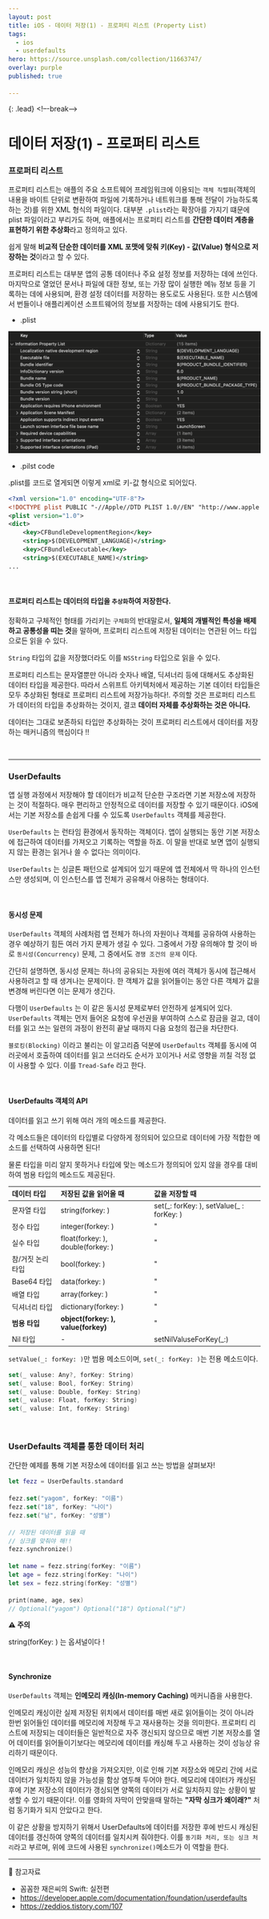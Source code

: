 ```yaml
---
layout: post
title: iOS - 데이터 저장(1) - 프로퍼티 리스트 (Property List)
tags:
  - ios
  - userdefaults
hero: https://source.unsplash.com/collection/11663747/
overlay: purple
published: true

---
```


{: .lead}
<!–-break-–>

# 데이터 저장(1) - 프로퍼티 리스트

### 프로퍼티 리스트

프로퍼티 리스트는 애플의 주요 소프트웨어 프레임워크에 이용되는 `객체 직렬화`(객체의 내용을 바이트 단위로 변환하여 파일에 기록하거나 네트워크를 통해 전달이 가능하도록 하는 것)를 위한 XML 형식의 파일이다. 대부분 `.plist`라는 확장아를 가지기 떄문에 plist 파일이라고 부리가도 하며, 애플에서는 프로퍼티 리스트를 **간단한 데이터 계층을 표현하기 위한 추상화**라고 정의하고 있다.

쉽게 말해 **비교적 단순한 데이터를 XML 포맷에 맞춰 키(Key) - 값(Value) 형식으로 저장하는 것**이라고 할 수 있다.

프로퍼티 리스트는 대부분 앱의 공통 데이터나 주요 설정 정보를 저장하는 데에 쓰인다. 마지막으로 열었던 문서나 파일에 대한 정보, 또는 가장 많이 실행한 메뉴 정보 등을 기록하는 데에 사용되며, 환경 설정 데이터를 저장하는 용도로도 사용된다. 또한 시스템에서 번들이나 애플리케이션 소프트웨어의 정보를 저장하는 데에 사용되기도 한다.

- .plist

<img src="https://raw.githubusercontent.com/Fezravien/UploadForMarkdown/forUpload/img/%E1%84%89%E1%85%B3%E1%84%8F%E1%85%B3%E1%84%85%E1%85%B5%E1%86%AB%E1%84%89%E1%85%A3%E1%86%BA%202021-06-04%20%E1%84%8B%E1%85%A9%E1%84%92%E1%85%AE%203.38.57.png" alt="스크린샷 2021-06-04 오후 3.38.57" style="zoom:60%;" />

<br/>

- .pilst code

.plist를 코드로 열게되면 이렇게 xml로 키-값 형식으로 되어있다.

```xml
<?xml version="1.0" encoding="UTF-8"?>
<!DOCTYPE plist PUBLIC "-//Apple//DTD PLIST 1.0//EN" "http://www.apple.com/DTDs/PropertyList-1.0.dtd">
<plist version="1.0">
<dict>
	<key>CFBundleDevelopmentRegion</key>
	<string>$(DEVELOPMENT_LANGUAGE)</string>
	<key>CFBundleExecutable</key>
	<string>$(EXECUTABLE_NAME)</string>
...

```



<br/>

#### 프로퍼티 리스트는 데이터의 타입을 `추상화`하여 저장한다.

정확하고 구체적인 형태를 가리키는 `구체화`의 반대말로서, **일체의 개별적인 특성을 배제하고 공통성을 띠는 것**을 말하며, 프로퍼티 리스트에 저장된 데이터는 연관된 어느 타입으로든 읽을 수 있다.

 `String` 타입의 값을 저장했더라도 이를 `NSString` 타입으로 읽을 수 있다.

프로퍼티 리스트는 문자열뿐만 아니라 숫자나 배열, 딕셔너리 등에 대해서도 추상화된 데이터 타입을 제공한다. 따라서 스위프트 아키텍처에서 제공하는 기본 데이터 타입들은 모두 추상화된 형태로 프로퍼티 리스트에 저장가능하다!. 주의할 것은 프로퍼티 리스트가 데이터의 타입을 추상화하는 것이지, 결코 **데이터 자체를 추상화하는 것은 아니다.** 

데이터는 그대로 보존하되 타입만 추상화하는 것이 프로퍼티 리스트에서 데이터를 저장하는 매커니즘의 핵심이다 !! 

<br/>

---

### UserDefaults

앱 실행 과정에서 저장해야 할 데이터가 비교적 단순한 구조라면 기본 저장소에 저장하는 것이 적절하다. 매우 편리하고 안정적으로 데이터를 저장할 수 있기 때문이다. iOS에서는 기본 저장소를 손쉽게 다룰 수 있도록 `UserDefaults` 객체를 제공한다. 

`UserDefaults` 는 런타임 환경에서 동작하는 객체이다. 앱이 실행되는 동안 기본 저장소에 접근하여 데이터를 가져오고 기록하는 역할을 하죠. 이 말을 반대로 보면 앱이 실행되지 않는 환경는 읽거나 쓸 수 없다는 의미이다.

`UserDefaults` 는 싱글톤 패턴으로 설계되어 있기 때문에 앱 전체에서 딱 하나의 인스턴스만 생성되며, 이 인스턴스를 앱 전체가 공유해서 아용하는 형태이다.

<br/>

#### 동시성 문제

`UserDefaults` 객체의 사례처럼 앱 전체가 하나의 자원이나 객체를 공유하여 사용하는 경우 예상하기 힘든 여러 가지 문제가 생길 수 있다. 그중에서 가장 유의해야 할 것이 바로 `동시성(Concurrency)` 문제, 그 중에서도 `경쟁 조건의 문제` 이다.

간단히 설명하면, 동시성 문제는 하나의 공유되는 자원에 여러 객체가 동시에 접근해서 사용하려고 할 때 생겨나는 문제이다. 한 객체가 값을 읽어들이는 동안 다른 객체가 값을 변경해 버린다면 이는 문제가 생긴다. 

다행이 `UserDefaults` 는 이 같은 동시성 문제로부터 안전하게 설계되어 있다. `UserDefaults` 객체는 먼저 들어온 요청에 우선권을 부여하여 스스로 잠금을 걸고, 데이터를 읽고 쓰는 일련의 과정이 완전히 끝날 때까지 다음 요청의 접근을 차단한다. 

`블로킹(Blocking)` 이라고 불리는 이 알고리즘 덕분에 `UserDefaults` 객체를 동시에 여러곳에서 호출하여 데이터를 읽고 쓰더라도 순서가 꼬이거나 서로 영향을 끼칠 걱정 없이 사용할 수 있다. 이를 `Tread-Safe` 라고 한다. 

<br/>

#### UserDefaults 객체의 API

데이터를 읽고 쓰기 위해 여러 개의 메소드를 제공한다.

각 메소드들은 데이터의 타입별로 다양하게 정의되어 있으므로 데이터에 가장 적합한 메소드를 선택하여 사용하면 된다!

물론 타입을 미리 알지 못하거나 타입에 맞는 메소드가 정의되어 있지 않을 경우를 대비하여 범용 타입의 메소드도 제공된다.

| 데이터 타입       | 저장된 값을 읽어올 때               | 값을 저장할 때                            |
| :----------------- | :---------------------------------- | :---------------------------------------- |
| 문자열 타입       | string(forkey: )                    | set(_: forKey: ), setValue(\_ : forKey: ) |
| 정수 타입         | integer(forkey: )                   | "                                         |
| 실수 타입         | float(forkey: ), double(forkey: )   | \"                                        |
| 참/거짓 논리 타입 | bool(forkey: )                      | \"                                        |
| Base64 타입       | data(forkey: )                      | \"                                        |
| 배열 타입         | array(forkey: )                     | \"                                        |
| 딕셔너리 타입     | dictionary(forkey: )                | \"                                        |
| **범용 타입**     | **object(forkey: ), value(forkey)** | \"                                        |
| Nil 타입          | -                                   | setNilValuseForKey(_:)                    |

`setValue(_: forKey: )`만 범용 메소드이며, `set(_: forKey: )`는 전용 메소드이다. 

```swift
set(_ valuse: Any?, forKey: String)
set(_ valuse: Bool, forKey: String)
set(_ valuse: Double, forKey: String)
set(_ valuse: Float, forKey: String)
set(_ valuse: Int, forKey: String)
```

<br/>

### UserDefaults 객체를 통한 데이터 처리

간단한 예제를 통해 기본 저장소에 데이터를 읽고 쓰는 방법을 살펴보자!

```swift
let fezz = UserDefaults.standard

fezz.set("yagom", forKey: "이름")
fezz.set("18", forKey: "나이")
fezz.set("남", forKey: "성별")

// 저장된 데이터를 읽을 때
// 싱크를 맞춰야 해!!
fezz.synchronize()

let name = fezz.string(forKey: "이름")
let age = fezz.string(forKey: "나이")
let sex = fezz.string(forKey: "성별")

print(name, age, sex)
// Optional("yagom") Optional("18") Optional("남")
```

**⚠️ 주의** 

string(forKey: ) 는 옵셔널이다 !

<br/>

#### Synchronize

`UserDefaults` 객체는 **인메모리 캐싱(In-memory Caching)** 메커니즘을 사용한다.

인메모리 캐싱이란 실제 저장된 위치에서 데이터를 매번 새로 읽어들이는 것이 아니라 한번 읽어들인 데이터를 메모리에 저장해 두고 재사용하는 것을 의미한다. 프로퍼티 리스트에 저장되는 데이터들은 일반적으로 자주 갱신되지 않으므로 매번 기본 저장소를 열어 데이터를 읽어들이기보다는 메모리에 데이터를 캐싱해 두고 사용하는 것이 성능상 유리하기 때문이다.

인메모리 캐싱은 성능의 향상을 가져오지만, 이로 인해 기본 저장소와 메모리 간에 서로 데이터가 일치하지 않을 가능성을 함상 염두해 두어야 한다. 메모리에 데이터가 캐싱된 후에 기본 저장소의 데이터가 갱싱되면 양쪽의 데이터가 서로 일치하지 않는 상황이 발생할 수 있기 때문이다!. 이를 영화의 자막이 안맞을때 말하는 **"자막 싱크가 왜이래?"** 처럼 동기화가 되지 안았다고 한다. 

이 같은 상황을 방지하기 위해서 UserDefaults에 데이터를 저장한 후에 반드시 캐싱된 데이터를 갱신하여 양쪽의 데이터를 일치시켜 줘야한다. 이를 `동기화 처리, 또는 싱크 처리`라고 부르며, 위에 코드에 사용된 `synchronize()`메소드가 이 역할을 한다. 



---

📄 참고자료 

- 꼼꼼한 재은씨의 Swift: 실전편 
- https://developer.apple.com/documentation/foundation/userdefaults
- https://zeddios.tistory.com/107